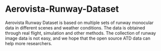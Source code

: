 # Aerovista-Runway-Dataset
Aerovista Runway Dataset is based on multiple sets of runway monocular data in different scenes and weather conditions. The data is obtained through real flight, simulation and other methods. The collection of runway image data is not easy, and we hope that the open source ATD data can help more researchers.
